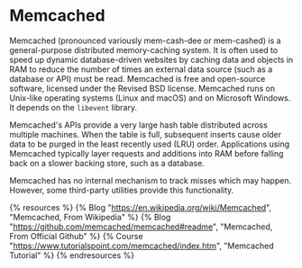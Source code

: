 # Memcached

Memcached (pronounced variously mem-cash-dee or mem-cashed) is a general-purpose distributed memory-caching system. It is often used to speed up dynamic database-driven websites by caching data and objects in RAM to reduce the number of times an external data source (such as a database or API) must be read. Memcached is free and open-source software, licensed under the Revised BSD license. Memcached runs on Unix-like operating systems (Linux and macOS) and on Microsoft Windows. It depends on the `libevent` library.

Memcached's APIs provide a very large hash table distributed across multiple machines. When the table is full, subsequent inserts cause older data to be purged in the least recently used (LRU) order. Applications using Memcached typically layer requests and additions into RAM before falling back on a slower backing store, such as a database.

Memcached has no internal mechanism to track misses which may happen. However, some third-party utilities provide this functionality.

{% resources %}
  {% Blog "https://en.wikipedia.org/wiki/Memcached", "Memcached, From Wikipedia" %}
  {% Blog "https://github.com/memcached/memcached#readme", "Memcached, From Official Github" %}
  {% Course "https://www.tutorialspoint.com/memcached/index.htm", "Memcached Tutorial" %}
{% endresources %}
